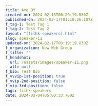 ```yaml
---
title: Axe OY
created-on: 2024-02-18T00:29:19.830Z
published-on: 2024-02-17T01:10:26.107Z
f_tag-1: Test Tag 1
f_tag-2: Test Tag 2
layout: "[filhk-speakers].html"
slug: speaker-11
updated-on: 2024-02-17T00:19:19.830Z
f_organization: New Web Group
f_title: ""
f_headshot:
  url: /assets/images/speaker-11.png
  alt: null
f_bio: Test Bio
f_vvvip-1st-position: true
f_vvip-2nd-position: false
f_vip-3rd-position: false
tags: filhk-speakers
date: 2024-03-04T05:00:33.760Z
---
```

